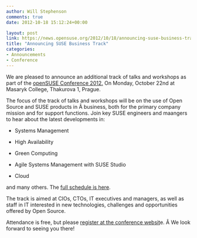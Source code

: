 ```yaml
---
author: Will Stephenson
comments: true
date: 2012-10-18 15:12:24+00:00

layout: post
link: https://news.opensuse.org/2012/10/18/announcing-suse-business-track/
title: "Announcing SUSE Business Track"
categories:
- Announcements
- Conference
---
```

We are pleased to announce an additional track of talks and workshops as part of the [openSUSE Conference 2012](http://conference.opensuse.org/)[.](http://conference.opensuse.org/) On Monday, October 22nd at Masaryk College, Thakurova 1, Prague.

The focus of the track of talks and workshops will be on the use of Open Source and SUSE products in Â business, both for the primary company mission and for support functions. Join key SUSE engineers and maangers to hear about the latest developments in:



	
  * Systems Management

	
  * High Availability

	
  * Green Computing

	
  * Agile Systems Management with SUSE Studio

	
  * Cloud


and many others. The [full schedule is here](http://bootstrapping-awesome.org/schedule/).

The track is aimed at CIOs, CTOs, IT executives and managers, as well as
staff in IT interested in new technologies, challenges and opportunities
offered by Open Source.

Attendance is free, but please [register at the conference websit](http://conference.opensuse.org/Register/)e. Â We look forward to seeing you there!		
